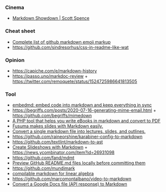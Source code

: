 ### Cinema

- [Markdown Showdown | Scott Spence](https://www.youtube.com/playlist?list=PLGi_uHe_v04B4xmHjNV7KTesFbqL7x1Xq)

### Cheat sheet

- [Complete list of github markdown emoji markup](https://gist.github.com/rxaviers/7360908)
- https://github.com/sindresorhus/css-in-readme-like-wat

### Opinion

- https://capiche.com/e/markdown-history
- https://passo.uno/markdoc-review + https://twitter.com/remoquete/status/1524725986641813505

### Tool

- [embedmd: embed code into markdown and keep everything in sync](https://github.com/campoy/embedmd)
- https://begriffs.com/posts/2020-07-16-generating-mime-email.html + https://github.com/begriffs/mimedown
- [A PHP tool that helps you write eBooks in markdown and convert to PDF](https://github.com/themsaid/ibis)
- [Fusuma makes slides with Markdown easily.](https://github.com/hiroppy/fusuma)
- [Convert a single markdown file into lectures, slides, and outlines.](https://github.com/bmschmidt/MarkdownLectures)
- https://github.com/raineorshine/karabiner-config-to-markdown
- https://github.com/textlint/markdown-to-ast
- [Create Slideshows with Markdown](https://mark.show) + https://news.ycombinator.com/item?id=26931098
- https://github.com/fand/mdmt
- [Preview GitHub README.md files locally before committing them](https://github.com/joeyespo/grip)
- https://github.com/mundimark
- [compilable markdown for linear algebra](https://github.com/iheartla/iheartla)
- https://github.com/marcomontalbano/video-to-markdown
- [Convert a Google Docs file (API response) to Markdown](https://github.com/AnandChowdhary/docs-markdown)
